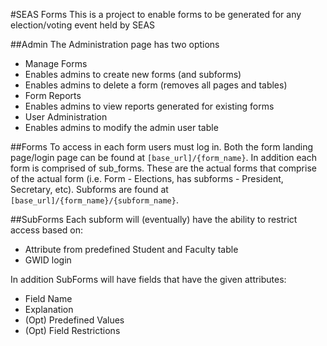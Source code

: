 #SEAS Forms
This is a project to enable forms to be generated for any election/voting event held by SEAS

##Admin
The Administration page has two options
* Manage Forms
 * Enables admins to create new forms (and subforms)
 * Enables admins to delete a form (removes all pages and tables)
* Form Reports
 * Enables admins to view reports generated for existing forms
* User Administration
 * Enables admins to modify the admin user table

##Forms
To access in each form users must log in. Both the form landing page/login page can be found at
`[base_url]/{form_name}`. In addition each form is comprised of sub_forms. These are the actual forms that comprise
of the actual form (i.e. Form - Elections, has subforms - President, Secretary, etc). Subforms are found at
`[base_url]/{form_name}/{subform_name}`.

##SubForms
Each subform will (eventually) have the ability to restrict access based on:
* Attribute from predefined Student and Faculty table
* GWID login

In addition SubForms will have fields that have the given attributes:
* Field Name
* Explanation
* (Opt) Predefined Values
* (Opt) Field Restrictions